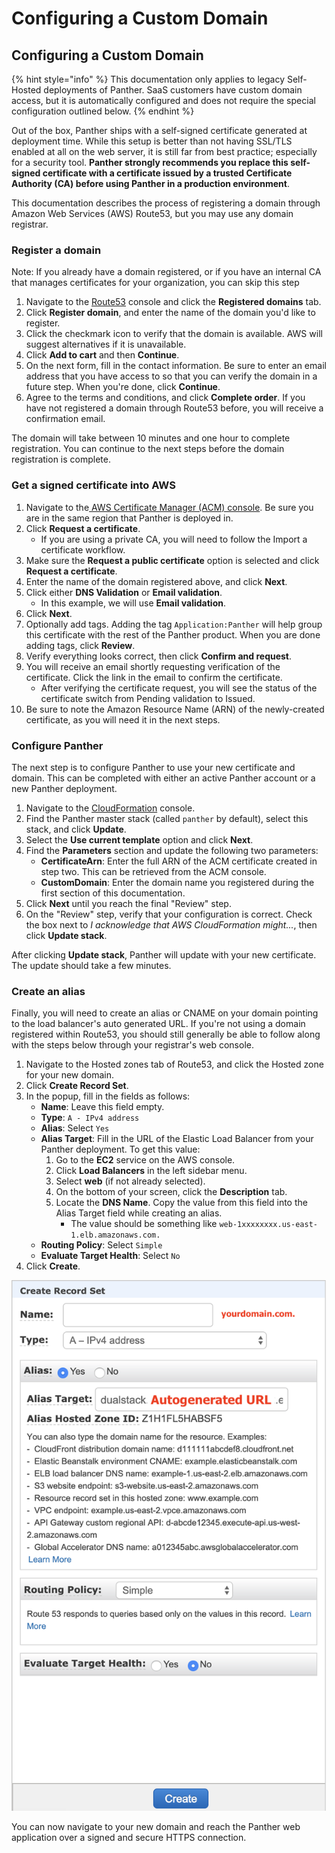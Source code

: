 # Configuring a Custom Domain

## Configuring a Custom Domain

{% hint style="info" %}
This documentation only applies to legacy Self-Hosted deployments of Panther. SaaS customers have custom domain access, but it is automatically configured and does not require the special configuration outlined below.
{% endhint %}

Out of the box, Panther ships with a self-signed certificate generated at deployment time. While this setup is better than not having SSL/TLS enabled at all on the web server, it is still far from best practice; especially for a security tool. **Panther strongly recommends you replace this self-signed certificate with a certificate issued by a trusted Certificate Authority (CA) before using Panther in a production environment**.&#x20;

This documentation describes the process of registering a domain through Amazon Web Services (AWS) Route53, but you may use any domain registrar.

### Register a domain

Note: If you already have a domain registered, or if you have an internal CA that manages certificates for your organization, you can skip this step

1. Navigate to the [Route53](https://console.aws.amazon.com/route53/home) console and click the **Registered domains** tab.
2. Click **Register domain**, and enter the name of the domain you'd like to register.
3. Click the checkmark icon to verify that the domain is available. AWS will suggest alternatives if it is unavailable.
4. Click **Add to cart** and then **Continue**.
5. On the next form, fill in the contact information. Be sure to enter an email address that you have access to so that you can verify the domain in a future step. When you're done, click **Continue**.
6. Agree to the terms and conditions, and click **Complete order**. If you have not registered a domain through Route53 before, you will receive a confirmation email.

The domain will take between 10 minutes and one hour to complete registration. You can continue to the next steps before the domain registration is complete.

### Get a signed certificate into AWS

1. Navigate to the[ AWS Certificate Manager (ACM) console](https://console.aws.amazon.com/acm/home). Be sure you are in the same region that Panther is deployed in.
2. Click **Request a certificate**.&#x20;
   * If you are using a private CA, you will need to follow the Import a certificate workflow.
3. Make sure the **Request a public certificate** option is selected and click **Request a certificate**.
4. Enter the name of the domain registered above, and click **Next**.
5. Click either **DNS Validation** or **Email validation**.&#x20;
   * In this example, we will use **Email validation**.&#x20;
6. Click **Next**.
7. Optionally add tags. Adding the tag `Application:Panther` will help group this certificate with the rest of the Panther product. When you are done adding tags, click **Review**.
8. Verify everything looks correct, then click **Confirm and request**.
9. You will receive an email shortly requesting verification of the certificate. Click the link in the email to confirm the certificate.&#x20;
   * After verifying the certificate request, you will see the status of the certificate switch from Pending validation to Issued.
10. Be sure to note the Amazon Resource Name (ARN) of the newly-created certificate, as you will need it in the next steps.

### Configure Panther

The next step is to configure Panther to use your new certificate and domain. This can be completed with either an active Panther account or a new Panther deployment.

1. Navigate to the [CloudFormation](https://console.aws.amazon.com/cloudformation/home) console.
2. Find the Panther master stack (called `panther` by default), select this stack, and click **Update**.
3. Select the **Use current template** option and click **Next**.
4. Find the **Parameters** section and update the following two parameters:
   * **CertificateArn**: Enter the full ARN of the ACM certificate created in step two. This can be retrieved from the ACM console.&#x20;
   * **CustomDomain**: Enter the domain name you registered during the first section of this documentation.
5. Click **Next** until you reach the final "Review" step.&#x20;
6. On the "Review" step, verify that your configuration is correct. Check the box next to _I acknowledge that AWS CloudFormation might..._, then click **Update stack**.

After clicking **Update stack**, Panther will update with your new certificate. The update should take a few minutes.

### Create an alias

Finally, you will need to create an alias or CNAME on your domain pointing to the load balancer's auto generated URL. If you're not using a domain registered within Route53, you should still generally be able to follow along with the steps below through your registrar's web console.

1. Navigate to the Hosted zones tab of Route53, and click the Hosted zone for your new domain.
2. Click **Create Record Set**.
3. In the popup, fill in the fields as follows:
   * **Name**: Leave this field empty.&#x20;
   * **Type**: `A - IPv4 address`&#x20;
   * **Alias**: Select `Yes`&#x20;
   * **Alias Target**: Fill in the URL of the Elastic Load Balancer from your Panther deployment. To get this value:
     1. Go to the **EC2** service on the AWS console.
     2. Click **Load Balancers** in the left sidebar menu.
     3. Select **web** (if not already selected).
     4. On the bottom of your screen, click the **Description** tab.&#x20;
     5. Locate the **DNS Name**. Copy the value from this field into the Alias Target field while creating an alias.
        * The value should be something like `web-1xxxxxxxx.us-east-1.elb.amazonaws.com.`
   * **Routing Policy**: Select `Simple`&#x20;
   * **Evaluate Target Health**: Select `No`
4. Click **Create**.

![](<../../../../.gitbook/assets/hosted-zone-alias (9) (10) (3) (1) (1) (11) (1) (1) (10) (10).png>)

You can now navigate to your new domain and reach the Panther web application over a signed and secure HTTPS connection.
